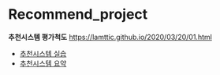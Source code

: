 # Recommend_project
**추천시스템 평가척도**
https://lamttic.github.io/2020/03/20/01.html



* [추천시스템 실습](recommend_project.ipynb)
* [추천시스템 요약](recommend_system_summary.ipynb)
